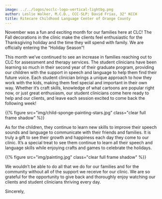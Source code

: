 ```yaml
---
image: ../../logos/occlc-logo-vertical-lightbg.png
author: Leslie Walker, M.C.D., CCC-SLP; David Frias, 32° KCCH
title: Ritecare Childhood Language Center of Orange County
---
```


November was a fun and exciting month for our families here at CLC! The Fall decorations in the clinic make the clients feel enthusiastic for the Thanksgiving holiday and the time they will spend with family.  We are officially entering the “Holiday Season”!

This month we’ve continued to see an increase in families reaching out to CLC for assessment and therapy services. The student clinicians have been learning so much in their second year of their graduate program, providing our children with the support in speech and language to help them find their future voice. Each student clinician brings a unique approach to how they work with the kids, making them feel special and important in their own way. Whether it’s craft skills, knowledge of what cartoons are popular right now, or just great enthusiasm, our student clinicians come here ready to help and our clients, and leave each session excited to come back the following week!

{{% figure src="img/child-sponge-painting-stars.jpg" class="clear full frame shadow" %}}

As for the children, they continue to learn new skills to improve their speech sounds and language to communicate with their friends and families. It is truly a gift to see their growth and happiness each day they come to our clinic. It’s a special treat to see them continue to learn all their speech and language skills while enjoying crafts and games to celebrate the holidays. 

{{% figure src="img/painting.jpg" class="clear full frame shadow" %}}

We wouldn’t be able to do all that we do for our families and for the community without all of the support we receive for our clinic. We are so grateful for the opportunity to give back and thoroughly enjoy watching our clients and student clinicians thriving every day. 

Sincerely,



